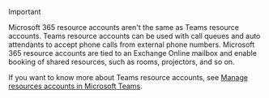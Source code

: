 > [!IMPORTANT]
> Microsoft 365 resource accounts aren't the same as Teams resource accounts. Teams resource accounts can be used with call queues and auto attendants to accept phone calls from external phone numbers. Microsoft 365 resource accounts are tied to an Exchange Online mailbox and enable booking of shared resources, such as rooms, projectors, and so on.
>
> If you want to know more about Teams resource accounts, see [Manage resources accounts in Microsoft Teams](../manage-resource-accounts.md).
